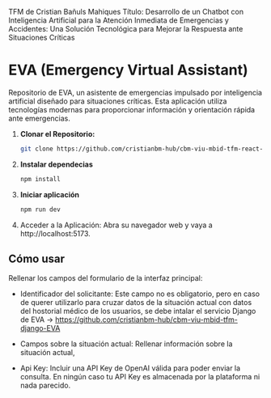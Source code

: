 TFM de Cristian Bañuls Mahiques
Título: Desarrollo de un Chatbot con Inteligencia Artificial para la Atención Inmediata de Emergencias y Accidentes: Una Solución Tecnológica para Mejorar la Respuesta ante Situaciones Críticas


# EVA (Emergency Virtual Assistant)

Repositorio de EVA, un asistente de emergencias impulsado por inteligencia artificial diseñado para situaciones críticas. Esta aplicación utiliza tecnologías modernas para proporcionar información y orientación rápida ante emergencias.

1. **Clonar el Repositorio:**
   ```bash
   git clone https://github.com/cristianbm-hub/cbm-viu-mbid-tfm-react-EVA
    ```

2. **Instalar dependecias**
    ```bash
    npm install
    ```

3. **Iniciar aplicación**
    ```bash
    npm run dev
    ```

4. Acceder a la Aplicación:
Abra su navegador web y vaya a http://localhost:5173.


## Cómo usar

Rellenar los campos del formulario de la interfaz principal:

* Identificador del solicitante: Este campo no es obligatorio, pero en caso de querer utilizarlo para cruzar datos de la situación actual con datos del hostorial médico de los usuarios, se debe intalar el servicio Django de EVA -> https://github.com/cristianbm-hub/cbm-viu-mbid-tfm-django-EVA

* Campos sobre la situación actual: Rellenar información sobre la situación actual,

* Api Key: Incluir una API Key de OpenAI válida para poder enviar la consulta. En ningún caso tu API Key es almacenada por la plataforma ni nada parecido.